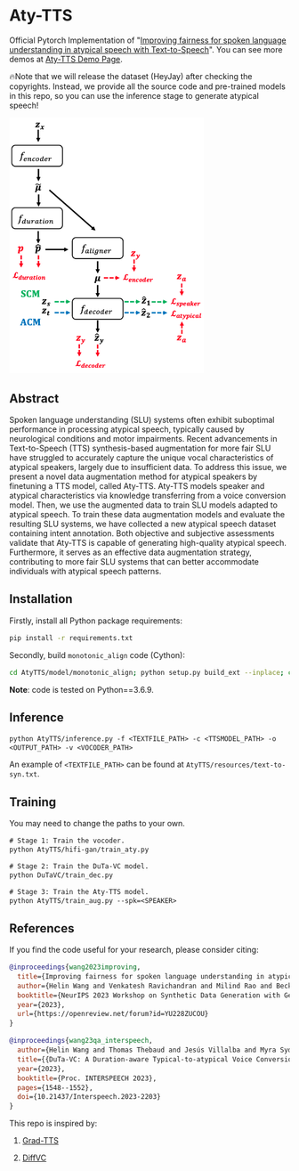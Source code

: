 # Aty-TTS
Official Pytorch Implementation of "[Improving fairness for spoken language understanding in atypical speech with Text-to-Speech](https://openreview.net/pdf?id=YU228ZUCOU)". You can see more demos at [Aty-TTS Demo Page](https://wanghelin1997.github.io/Aty-TTS-Demo/).

🔥Note that we will release the dataset (HeyJay) after checking the copyrights.
Instead, we provide all the source code and pre-trained models in this repo, so you can use the inference stage to generate atypical speech!

<img src="img\img.png" width="350">

## Abstract
Spoken language understanding (SLU) systems often exhibit suboptimal performance in processing atypical speech, typically caused by neurological conditions and motor impairments. Recent advancements in Text-to-Speech (TTS) synthesis-based augmentation for more fair SLU have struggled to accurately capture the unique vocal characteristics of atypical speakers, largely due to insufficient data. To address this issue, we present a novel data augmentation method for atypical speakers by finetuning a TTS model, called Aty-TTS. Aty-TTS models speaker and atypical characteristics via knowledge transferring from a voice conversion model. Then, we use the augmented data to train SLU models adapted to atypical speech. To train these data augmentation models and evaluate the resulting SLU systems, we have collected a new atypical speech dataset containing intent annotation. Both objective and subjective assessments validate that Aty-TTS is capable of generating high-quality atypical speech. Furthermore, it serves as an effective data augmentation strategy, contributing to more fair SLU systems that can better accommodate individuals with atypical speech patterns.

## Installation

Firstly, install all Python package requirements:

```bash
pip install -r requirements.txt
```

Secondly, build `monotonic_align` code (Cython):

```bash
cd AtyTTS/model/monotonic_align; python setup.py build_ext --inplace; cd ../..
```

**Note**: code is tested on Python==3.6.9.

<!-- ## Data Preparation

Please download the data and pre-trained models from [Models](https://drive.google.com/drive/folders/16BUltExQHsUIMKq6R7fAvVAElxLbO1xh?usp=drive_link), and then put them to the corresponding folders. -->


## Inference

```
python AtyTTS/inference.py -f <TEXTFILE_PATH> -c <TTSMODEL_PATH> -o <OUTPUT_PATH> -v <VOCODER_PATH>
```

An example of ```<TEXTFILE_PATH>``` can be found at ```AtyTTS/resources/text-to-syn.txt```.


## Training

You may need to change the paths to your own.

```
# Stage 1: Train the vocoder.
python AtyTTS/hifi-gan/train_aty.py
```

```
# Stage 2: Train the DuTa-VC model.
python DuTaVC/train_dec.py
```

```
# Stage 3: Train the Aty-TTS model.
python AtyTTS/train_aug.py --spk=<SPEAKER>
```


## References

If you find the code useful for your research, please consider citing:

```bibtex
@inproceedings{wang2023improving,
  title={Improving fairness for spoken language understanding in atypical speech with Text-to-Speech},
  author={Helin Wang and Venkatesh Ravichandran and Milind Rao and Becky Lammers and Myra Sydnor and Nicholas Maragakis and Ankur A. Butala and Jayne Zhang and Lora Clawson and Victoria Chovaz and Laureano Moro-Velazquez},
  booktitle={NeurIPS 2023 Workshop on Synthetic Data Generation with Generative AI},
  year={2023},
  url={https://openreview.net/forum?id=YU228ZUCOU}
}
```

```bibtex
@inproceedings{wang23qa_interspeech,
  author={Helin Wang and Thomas Thebaud and Jesús Villalba and Myra Sydnor and Becky Lammers and Najim Dehak and Laureano Moro-Velazquez},
  title={{DuTa-VC: A Duration-aware Typical-to-atypical Voice Conversion Approach with Diffusion Probabilistic Model}},
  year={2023},
  booktitle={Proc. INTERSPEECH 2023},
  pages={1548--1552},
  doi={10.21437/Interspeech.2023-2203}
}
```

This repo is inspired by:

1. [Grad-TTS](https://github.com/huawei-noah/Speech-Backbones/tree/main/Grad-TTS)

2. [DiffVC](https://github.com/huawei-noah/Speech-Backbones/tree/main/DiffVC)
